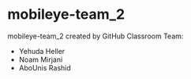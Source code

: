# mobileye-team_2
mobileye-team_2 created by GitHub Classroom
Team:
- Yehuda Heller
- Noam Mirjani
- AboUnis Rashid
